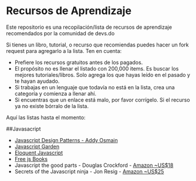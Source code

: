 Recursos de Aprendizaje
========

Este repositorio es una recopilación/lista de recursos de aprendizaje recomendados por la comunidad de devs.do

Si tienes un libro, tutorial, o recurso que recomiendas puedes hacer un fork request para agregarlo a la lista. Ten en cuenta:

* Prefiere los recursos gratuitos antes de los pagados. 
* El propósito no es llenar el listado con 200,000 items. Es buscar los mejores tutoriales/libros. Solo agrega los que hayas leído en el pasado y te hayan ayudado. 
* Si trabajas en un lenguaje que todavía no está en la lista, crea una categoría y comienza a llenar ahí. 
* Si encuentras que un enlace está malo, por favor corrígelo. Si el recurso ya no existe bórralo de la lista. 

Aquí las listas hasta el momento:

##Javasacript

* [Javascript Design Patterns - Addy Osmain](http://addyosmani.com/res.../essentialjsdesignpatterns/book/)
* [Javascript Garden](http://bonsaiden.github.io/JavaScript-Garden)
* [Eloquent Javascript](http://eloquentjavascript.net/contents.html)
* [Free js Books](http://jsbooks.revolunet.com/)
* Javascript the good parts - Douglas Crockford - [Amazon ~US$18](http://www.amazon.com/JavaScript-Good-Parts-Douglas-Crockford/dp/0596517742/ref=sr_1_1?ie=UTF8&qid=1393779960&sr=8-1&keywords=javascript+the+good+parts)
* Secrets of the Javascript ninja - Jon Resig - [Amazon ~US$25](http://www.amazon.com/Secrets-JavaScript-Ninja-John-Resig/dp/193398869X)
